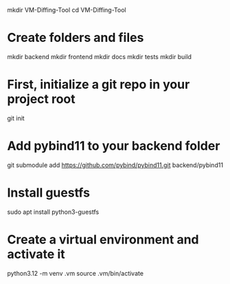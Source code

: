 
mkdir VM-Diffing-Tool
cd VM-Diffing-Tool

# Create folders and files
mkdir backend
mkdir frontend
mkdir docs
mkdir tests
mkdir build

# First, initialize a git repo in your project root
git init

# Add pybind11 to your backend folder
git submodule add https://github.com/pybind/pybind11.git backend/pybind11

# Install guestfs
sudo apt install python3-guestfs


# Create a virtual environment and activate it
python3.12 -m venv .vm 
source .vm/bin/activate